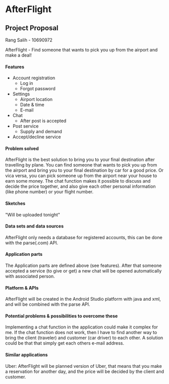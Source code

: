 # AfterFlight
## Project Proposal
Rang Salih - 10690972

AfterFlight - Find someone that wants to pick you up from the airport and make a deal!

#### Features
* Account registration
  * Log in
  * Forgot password
* Settings 
  * Airport location
  * Date & time
  * E-mail
* Chat
  * After post is accepted
* Post service
  * Supply and demand
* Accept/decline service

#### Problem solved
AfterFlight is the best solution to bring you to your final destination after travelling by plane. 
You can find someone that wants to pick you up from the airport and bring you to your final destination by car for a good price.
Or vica versa, you can pick someone up from the airport near your house to earn some money.
The chat function makes it possible to discuss and decide the price together, and also give each other personal information (like phone number) or your flight number.

#### Sketches
"Will be uploaded tonight"

#### Data sets and data sources
AfterFlight only needs a database for registered accounts, this can be done with the parse(.com) API.

#### Application parts
The Application parts are defined above (see features). After that someone accepted a service (to give or get) a new chat will be opened automatically with associated person.

#### Platform & APIs
AfterFlight will be created in the Android Studio platform with java and xml, and will be combined with the parse API.

#### Potential problems & possibilities to overcome these
Implementing a chat function in the application could make it complex for me. If the chat function does not work, then I have to find another way to bring the client (traveler) and customer (car driver) to each other. A solution could be that that simply get each others e-mail address.

#### Similar applications
Uber: AfterFlight will be planned version of Uber, that means that you make a reservation for another day, and the price will be decided by the client and customer.

